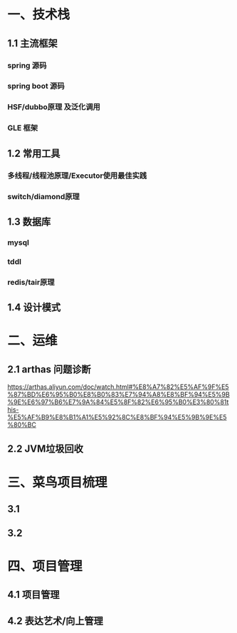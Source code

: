 
# 一、技术栈

## 1.1 主流框架

### spring 源码

### spring boot 源码

### HSF/dubbo原理 及泛化调用

### GLE 框架


## 1.2 常用工具

### 多线程/线程池原理/Executor使用最佳实践

### switch/diamond原理


## 1.3 数据库

### mysql

### tddl

### redis/tair原理


## 1.4 设计模式




# 二、运维

## 2.1 arthas 问题诊断
https://arthas.aliyun.com/doc/watch.html#%E8%A7%82%E5%AF%9F%E5%87%BD%E6%95%B0%E8%B0%83%E7%94%A8%E8%BF%94%E5%9B%9E%E6%97%B6%E7%9A%84%E5%8F%82%E6%95%B0%E3%80%81this-%E5%AF%B9%E8%B1%A1%E5%92%8C%E8%BF%94%E5%9B%9E%E5%80%BC


## 2.2 JVM垃圾回收


# 三、菜鸟项目梳理
## 3.1 

## 3.2 

# 四、项目管理

## 4.1 项目管理 

## 4.2 表达艺术/向上管理


